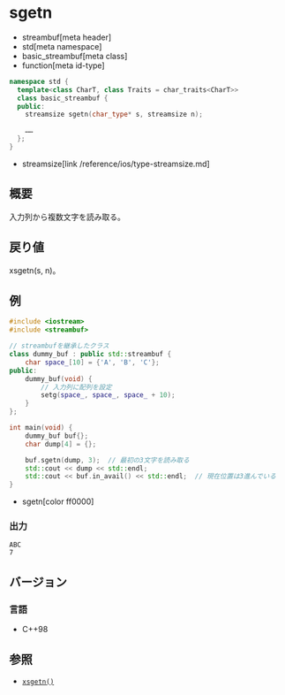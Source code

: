# sgetn
* streambuf[meta header]
* std[meta namespace]
* basic_streambuf[meta class]
* function[meta id-type]

```cpp
namespace std {
  template<class CharT, class Traits = char_traits<CharT>>
  class basic_streambuf {
  public:
    streamsize sgetn(char_type* s, streamsize n);

    ……
  };
}
```
* streamsize[link /reference/ios/type-streamsize.md]

## 概要
入力列から複数文字を読み取る。

## 戻り値
xsgetn(s, n)。

## 例
```cpp example
#include <iostream>
#include <streambuf>

// streambufを継承したクラス
class dummy_buf : public std::streambuf {
    char space_[10] = {'A', 'B', 'C'};
public:
    dummy_buf(void) {
        // 入力列に配列を設定
        setg(space_, space_, space_ + 10);
    }
};

int main(void) {
    dummy_buf buf{};
    char dump[4] = {};

    buf.sgetn(dump, 3);  // 最初の3文字を読み取る
    std::cout << dump << std::endl;
    std::cout << buf.in_avail() << std::endl;  // 現在位置は3進んでいる
}
```
* sgetn[color ff0000]

### 出力
```
ABC
7
```

## バージョン
### 言語
- C++98

## 参照
- [`xsgetn()`](xsgetn.md)
